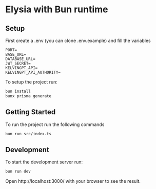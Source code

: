 # Elysia with Bun runtime

## Setup
First create a .env (you can clone .env.example) and fill the variables
```env
PORT=
BASE_URL=
DATABASE_URL=
JWT_SECRET=
KELVINGPT_API=
KELVINGPT_API_AUTHORITY=
```

To setup the project run:

```bash
bun install
bunx prisma generate
```

## Getting Started
To run the project run the following commands

```bash
bun run src/index.ts
```

## Development
To start the development server run:
```bash
bun run dev
```

Open http://localhost:3000/ with your browser to see the result.